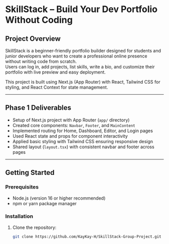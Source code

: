 # SkillStack – Build Your Dev Portfolio Without Coding

## Project Overview

SkillStack is a beginner-friendly portfolio builder designed for students and junior developers who want to create a professional online presence without writing code from scratch.  
Users can log in, add projects, list skills, write a bio, and customize their portfolio with live preview and easy deployment.

This project is built using Next.js (App Router) with React, Tailwind CSS for styling, and React Context for state management.

---

## Phase 1 Deliverables

- Setup of Next.js project with App Router (`app/` directory)  
- Created core components: `Navbar`, `Footer`, and `MainContent`  
- Implemented routing for Home, Dashboard, Editor, and Login pages  
- Used React state and props for component interactivity  
- Applied basic styling with Tailwind CSS ensuring responsive design  
- Shared layout (`layout.tsx`) with consistent navbar and footer across pages

---

## Getting Started

### Prerequisites

- Node.js (version 16 or higher recommended)  
- npm or yarn package manager

### Installation

1. Clone the repository:  
   ```bash
   git clone https://github.com/KayKay-H/SkillStack-Group-Project.git
